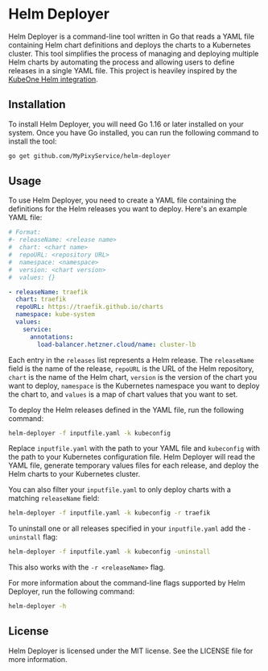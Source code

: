 # Helm Deployer

Helm Deployer is a command-line tool written in Go that reads a YAML file containing Helm chart definitions and deploys the charts to a Kubernetes cluster. This tool simplifies the process of managing and deploying multiple Helm charts by automating the process and allowing users to define releases in a single YAML file. This project is heaviley inspired by the [KubeOne Helm integration][ko-helm].

[ko-helm]: https://docs.kubermatic.com/kubeone/v1.6/guides/helm-integration/

## Installation

To install Helm Deployer, you will need Go 1.16 or later installed on your system. Once you have Go installed, you can run the following command to install the tool:

```bash
go get github.com/MyPixyService/helm-deployer
```

## Usage

To use Helm Deployer, you need to create a YAML file containing the definitions for the Helm releases you want to deploy. Here's an example YAML file:

```yaml
# Format:
#- releaseName: <release name>
#  chart: <chart name>
#  repoURL: <repository URL>
#  namespace: <namespace>
#  version: <chart version>
#  values: {}

- releaseName: traefik
  chart: traefik
  repoURL: https://traefik.github.io/charts
  namespace: kube-system
  values:
    service:
      annotations:
        load-balancer.hetzner.cloud/name: cluster-lb
```


Each entry in the `releases` list represents a Helm release. The `releaseName` field is the name of the release, `repoURL` is the URL of the Helm repository, `chart` is the name of the Helm chart, `version` is the version of the chart you want to deploy, `namespace` is the Kubernetes namespace you want to deploy the chart to, and `values` is a map of chart values that you want to set.

To deploy the Helm releases defined in the YAML file, run the following command:

```bash
helm-deployer -f inputfile.yaml -k kubeconfig
```

Replace `inputfile.yaml` with the path to your YAML file and `kubeconfig` with the path to your Kubernetes configuration file. Helm Deployer will read the YAML file, generate temporary values files for each release, and deploy the Helm charts to your Kubernetes cluster.

You can also filter your `inputfile.yaml` to only deploy charts with a matching `releaseName` field: 

```bash
helm-deployer -f inputfile.yaml -k kubeconfig -r traefik
```

To uninstall one or all releases specified in your `inputfile.yaml` add the `-uninstall` flag:

```bash
helm-deployer -f inputfile.yaml -k kubeconfig -uninstall
```

This also works with the `-r <releaseName>` flag.

For more information about the command-line flags supported by Helm Deployer, run the following command:

```bash
helm-deployer -h
```

## License

Helm Deployer is licensed under the MIT license. See the LICENSE file for more information.
